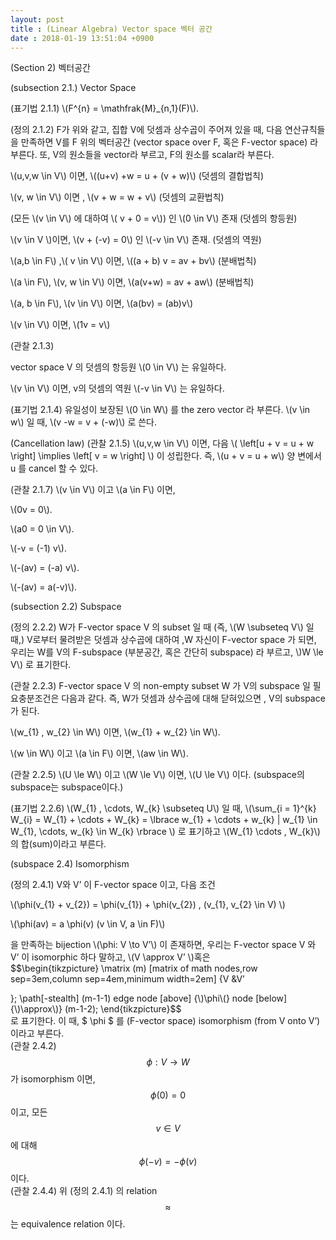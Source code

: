 ```yaml
---
layout: post
title : (Linear Algebra) Vector space 벡터 공간
date : 2018-01-19 13:51:04 +0900
---
```

(Section 2) 벡터공간

(subsection 2.1.) Vector Space

(표기법 2.1.1) \\(F^{n} = \mathfrak{M}_{n,1}(F)\\).


(정의 2.1.2) F가 위와 같고, 집합 V에 덧셈과 상수곱이 주어져 있을 때, 다음 연산규칙들을 만족하면 V를 F 위의 벡터공간 (vector space over F, 혹은 F-vector space) 라 부른다. 또, V의 원소들을 vector라 부르고, F의 원소를 scalar라 부른다.


\\(u,v,w \in V\\) 이면, \\((u+v) +w = u + (v + w)\\) (덧셈의 결합법칙)


\\(v, w \in V\\) 이면 , \\(v + w = w + v\\) (덧셈의 교환법칙)


(모든 \\(v \in V\\) 에 대하여 \\( v + 0 = v\\)) 인 \\(0 \in V\\) 존재 (덧셈의 항등원)


\\(v \in V \\)이면, \\(v + (-v) = 0\\) 인 \\(-v \in V\\) 존재. (덧셈의 역원)


\\(a,b \in F\\) ,\\( v \in V\\) 이면, \\((a + b) v = av + bv\\) (분배법칙)


\\(a \in F\\), \\(v, w \in V\\) 이면, \\(a(v+w) = av + aw\\) (분배법칙)


\\(a, b \in F\\), \\(v \in V\\) 이면, \\(a(bv) = (ab)v\\)


\\(v \in V\\) 이면, \\(1v = v\\)


(관찰 2.1.3) 


vector space V 의 덧셈의 항등원 \\(0 \in V\\) 는 유일하다.


\\(v \in V\\) 이면, v의 덧셈의 역원 \\(-v \in V\\) 는 유일하다.


(표기법 2.1.4) 유일성이 보장된 \\(0 \in W\\) 를 the zero vector 라 부른다. \\(v \in w\\) 일 때, \\(v -w = v + (-w)\\) 로 쓴다.


(Cancellation law) (관찰 2.1.5) \\(u,v,w \in V\\) 이면, 다음 \\( \left[u + v = u + w \right] \implies \left[ v = w \right] \\) 이 성립한다. 즉, \\(u + v = u + w\\) 양 변에서 u 를 cancel 할 수 있다.


(관찰 2.1.7) \\(v \in V\\) 이고 \\(a \in F\\) 이면,


\\(0v = 0\\).


\\(a0 = 0 \in V\\).


\\(-v = (-1) v\\).


\\(-(av) = (-a) v\\).


\\(-(av) = a(-v)\\).


(subsection 2.2) Subspace 


(정의 2.2.2) W가 F-vector space V 의 subset 일 때 (즉, \\(W \subseteq V\\) 일 때,) V로부터 물려받은 덧셈과 상수곱에 대하여 ,W 자신이 F-vector space 가 되면, 우리는 W를 V의 F-subspace (부분공간, 혹은 간단히 subspace) 라 부르고, \\)W \le V\\) 로 표기한다.


(관찰 2.2.3) F-vector space V 의 non-empty subset W 가 V의 subspace 일 필요충분조건은 다음과 같다. 즉, W가 덧셈과 상수곱에 대해 닫혀있으면 , V의 subspace 가 된다.


\\(w_{1} , w_{2} \in W\\) 이면, \\(w_{1} + w_{2} \in W\\).


\\(w \in W\\) 이고 \\(a \in F\\) 이면, \\(aw \in W\\).


(관찰 2.2.5) \\(U \le W\\) 이고 \\(W \le V\\) 이면, \\(U \le V\\) 이다. (subspace의 subspace는 subspace이다.)


(표기법 2.2.6) \\(W_{1} , \cdots, W_{k} \subseteq U\\) 일 때, \\(\sum_{i = 1}^{k} W_{i} = W_{1} + \cdots + W_{k} = \lbrace w_{1} + \cdots + w_{k} \| w_{1} \in W_{1}, \cdots, w_{k} \in W_{k} \rbrace \\) 로 표기하고 \\(W_{1} \cdots , W_{k}\\) 의 합(sum)이라고 부른다.


(subspace 2.4) Isomorphism


(정의 2.4.1) V와 V’ 이 F-vector space 이고, 다음 조건


\\(\phi(v_{1} + v_{2}) = \phi(v_{1}) + \phi(v_{2}) , (v_{1}, v_{2} \in V) \\)


\\(\phi(av) = a \phi(v) (v \in V, a \in F)\\) 


을 만족하는 bijection \\(\phi: V \to V’\\) 이 존재하면, 우리는 F-vector space V 와 V’ 이 isomorphic 하다 말하고, \\(V \approx V’ \\)혹은  
$$\begin{tikzpicture}
\matrix (m) [matrix of math nodes,row sep=3em,column sep=4em,minimum width=2em] 
{V &V’ 

}; 
\path[-stealth]
(m-1-1) edge node [above] {\\)\phi\\(} node [below]{\\)\approx\\)} 
(m-1-2);
\end{tikzpicture}$$  
로 표기한다. 이 때, $ \phi $ 를 (F-vector space) isomorphism (from V onto V’) 이라고 부른다.  
(관찰 2.4.2) $$\phi : V \to W$$ 가 isomorphism 이면, $$\phi(0) = 0$$ 이고, 모든 $$v \in V$$에 대해 $$\phi(-v) = -\phi(v)$$ 이다.  
(관찰 2.4.4) 위 (정의 2.4.1) 의 relation $$\approx$$ 는 equivalence relation 이다.  
